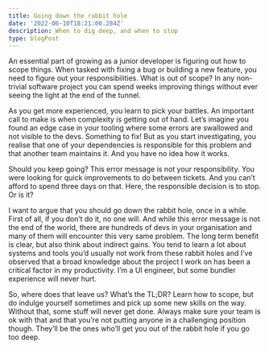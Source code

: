 ```yaml
---
title: Going down the rabbit hole
date: '2022-06-10T18:21:00.284Z'
description: When to dig deep, and when to stop
type: blogPost
---
```


An essential part of growing as a junior developer is figuring out how to scope things. When tasked with fixing a bug or building a new feature, you need to figure out your responsibilities. What is out of scope? In any non-trivial software project you can spend weeks improving things without ever seeing the light at the end of the tunnel.

As you get more experienced, you learn to pick your battles. An important call to make is when complexity is getting out of hand. Let’s imagine you found an edge case in your tooling where some errors are swallowed and not visible to the devs. Something to fix! But as you start investigating, you realise that one of your dependencies is responsible for this problem and that another team maintains it. And you have no idea how it works.

Should you keep going? This error message is not your responsibility. You were looking for quick improvements to do between tickets. And you can’t afford to spend three days on that. Here, the responsible decision is to stop. Or is it?

I want to argue that you should go down the rabbit hole, once in a while. First of all, if you don’t do it, no one will. And while this error message is not the end of the world, there are hundreds of devs in your organisation and many of them will encounter this very same problem. The long term benefit is clear, but also think about indirect gains. You tend to learn a lot about systems and tools you’d usually not work from these rabbit holes and I’ve observed that a broad knowledge about the project I work on has been a critical factor in my productivity. I’m a UI engineer, but some bundler experience will never hurt.

So, where does that leave us? What’s the TL;DR? Learn how to scope, but do indulge yourself sometimes and pick up some new skills on the way. Without that, some stuff will never get done. Always make sure your team is ok with that and that you’re not putting anyone in a challenging position though. They’ll be the ones who’ll get you out of the rabbit hole if you go too deep.
